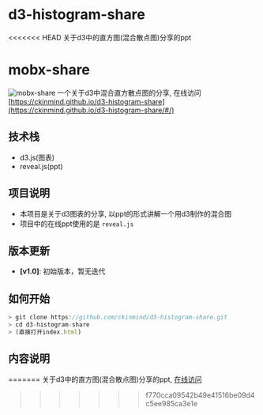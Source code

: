 # d3-histogram-share
<<<<<<< HEAD
关于d3中的直方图(混合散点图)分享的ppt


# mobx-share
![mobx-share](https://raw.githubusercontent.com/ckinmind/mobx-share/master/src/image/demo.gif)
一个关于d3中混合直方散点图的分享, 在线访问 [https://ckinmind.github.io/d3-histogram-share](https://ckinmind.github.io/d3-histogram-share/#/)


## 技术栈
- d3.js(图表)
- reveal.js(ppt)

## 项目说明
- 本项目是关于d3图表的分享, 以ppt的形式讲解一个用d3制作的混合图
- 项目中的在线ppt使用的是 `reveal.js`

## 版本更新
- **[v1.0]**: 初始版本，暂无迭代


## 如何开始
```js
> git clone https://github.com/ckinmind/d3-histogram-share.git
> cd d3-histogram-share
> (直接打开index.html)
```

## 内容说明
=======
关于d3中的直方图(混合散点图)分享的ppt, [在线访问](https://ckinmind.github.io/d3-histogram-share/#/)
>>>>>>> f770cca09542b49e41516be09d4c5ee985ca3e1e
